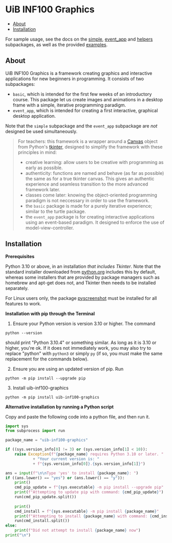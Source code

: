 # UiB INF100 Graphics

- [About](#about)
- [Installation](#installation)

For sample usage, see the docs on the [simple](./docs/simple.md), [event_app](./docs/event_app.md) and [helpers](./docs/helpers.md) subpackages, as well as the provided [examples](./examples/).

## About

UiB INF100 Graphics is a framework creating graphics and interactive applications for new beginners in programming. It consists of two subpackages: 
 - `basic`, which is intended for the first few weeks of an introductory course. This package let us create images and animations in a desktop frame with a simple, iterative programming paradigm.
 - `event_app`, which is intended for creating a first interactive, graphical desktop application.

Note that the `simple` subpackage and the `event_app` subpackage are *not* designed be used simultaneously.

> For teachers: this framework is a wrapper around a [Canvas](https://tkinter-docs.readthedocs.io/en/latest/widgets/canvas.html) object from Python's [tkinter](https://docs.python.org/3/library/tkinter.html), designed to simplify the framework with these principles in mind:
> - creative learning: allow users to be creative with programming as early as possible.
> - authenticity: functions are named and behave (as far as possible) the same as for a true tkinter canvas. This gives an authentic experience and seamless transition to the more advanced framework later.
> - classes come later: knowing the object-oriented programming paradigm is not neccessary in order to use the framework.
> - the `basic` package is made for a purely iterative experience; similar to the turtle package.
> - the `event_app` package is for creating interactive applications using an event-based paradigm. It designed to enforce the use of model-view-controller.


## Installation

**Prerequisites**

Python 3.10 or above, in an installation *that includes Tkinter*. Note that the standard installer downloaded from [python.org](https://www.python.org) includes this by default, whereas some installers that are provided by package managers such as homebrew and apt-get does not, and Tkinter then needs to be installed separately.

For Linux users only, the package [pyscreenshot](https://github.com/ponty/pyscreenshot) must be installed for all features to work.

**Installation with pip through the Terminal**

1. Ensure your Python version is version 3.10 or higher. The command
```
python --version
```
should print "Python 3.10.4" or something similar. As long as it is 3.10 or higher, you're ok. If it does not immediately work, you may also try to replace "python" with `python3` or simply `py` (if so, you must make the same replacement for the commands below).

2. Ensure you are using an updated version of pip. Run
```
python -m pip install --upgrade pip
```

3. Install uib-inf100-graphics
```
python -m pip install uib-inf100-graphics
```

**Alternative installation by running a Python script**

Copy and paste the following code into a python file, and then run it.

```python
import sys
from subprocess import run

package_name = "uib-inf100-graphics"

if ((sys.version_info[0] != 3) or (sys.version_info[1] < 10)):
    raise Exception(f"{package_name} requires Python 3.10 or later. "
            + "Your current version is: "
            + f"{sys.version_info[0]}.{sys.version_info[1]}")

ans = input(f"\n\nType 'yes' to install {package_name}: ")
if ((ans.lower() == "yes") or (ans.lower() == "y")):
    print()
    cmd_pip_update = f"{sys.executable} -m pip install --upgrade pip"
    print(f"Attempting to update pip with command: {cmd_pip_update}")
    run(cmd_pip_update.split())
    
    print()
    cmd_install = f"{sys.executable} -m pip install {package_name}"
    print(f"Attempting to install {package_name} with command: {cmd_install}")
    run(cmd_install.split())
else:
    print(f"Did not attempt to install {package_name} now")
print("\n")
```
